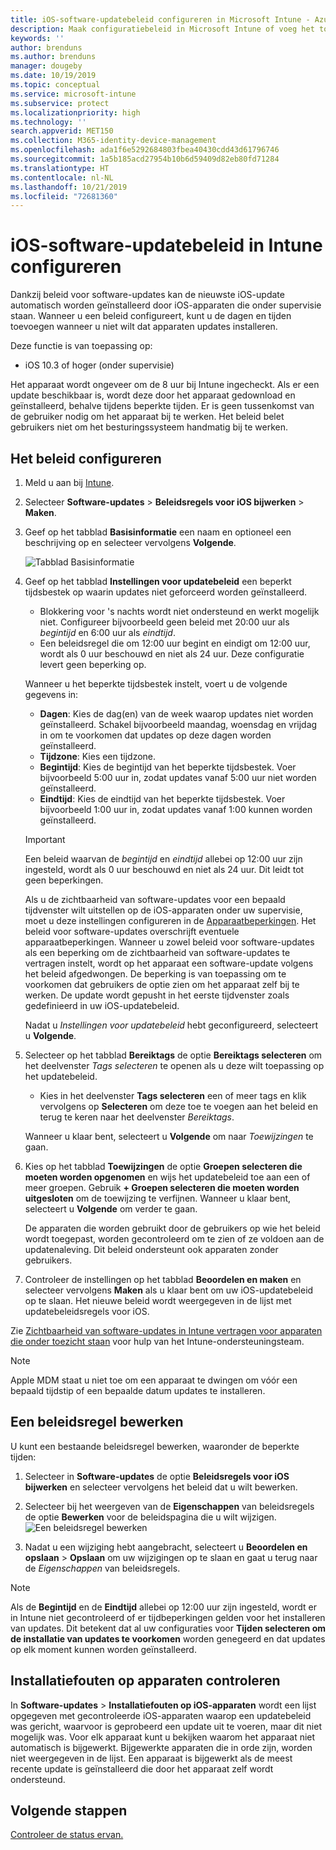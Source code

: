 ```yaml
---
title: iOS-software-updatebeleid configureren in Microsoft Intune - Azure | Microsoft Docs
description: Maak configuratiebeleid in Microsoft Intune of voeg het toe om te beperken wanneer software-updates automatisch worden geïnstalleerd op iOS-apparaten. U kunt de datum en tijd kiezen wanneer updates niet worden geïnstalleerd. U kunt dit beleid ook toewijzen aan groepen, gebruikers of apparaten en controleren op eventuele fouten bij de installatie.
keywords: ''
author: brenduns
ms.author: brenduns
manager: dougeby
ms.date: 10/19/2019
ms.topic: conceptual
ms.service: microsoft-intune
ms.subservice: protect
ms.localizationpriority: high
ms.technology: ''
search.appverid: MET150
ms.collection: M365-identity-device-management
ms.openlocfilehash: ada1f6e5292684803fbea40430cdd43d61796746
ms.sourcegitcommit: 1a5b185acd27954b10b6d59409d82eb80fd71284
ms.translationtype: HT
ms.contentlocale: nl-NL
ms.lasthandoff: 10/21/2019
ms.locfileid: "72681360"
---
```

# <a name="add-ios-software-update-policies-in-intune"></a>iOS-software-updatebeleid in Intune configureren

Dankzij beleid voor software-updates kan de nieuwste iOS-update automatisch worden geïnstalleerd door iOS-apparaten die onder supervisie staan. Wanneer u een beleid configureert, kunt u de dagen en tijden toevoegen wanneer u niet wilt dat apparaten updates installeren.

Deze functie is van toepassing op:

- iOS 10.3 of hoger (onder supervisie)

Het apparaat wordt ongeveer om de 8 uur bij Intune ingecheckt. Als er een update beschikbaar is, wordt deze door het apparaat gedownload en geïnstalleerd, behalve tijdens beperkte tijden. Er is geen tussenkomst van de gebruiker nodig om het apparaat bij te werken. Het beleid belet gebruikers niet om het besturingssysteem handmatig bij te werken.

## <a name="configure-the-policy"></a>Het beleid configureren

1. Meld u aan bij [Intune](https://go.microsoft.com/fwlink/?linkid=2090973).
2. Selecteer **Software-updates** > **Beleidsregels voor iOS bijwerken** > **Maken**.
3. Geef op het tabblad **Basisinformatie** een naam en optioneel een beschrijving op en selecteer vervolgens **Volgende**.

   ![Tabblad Basisinformatie](./media/software-updates-ios/basics-tab.png) 

4. Geef op het tabblad **Instellingen voor updatebeleid** een beperkt tijdsbestek op waarin updates niet geforceerd worden geïnstalleerd.  
   - Blokkering voor 's nachts wordt niet ondersteund en werkt mogelijk niet. Configureer bijvoorbeeld geen beleid met 20:00 uur als *begintijd* en 6:00 uur als *eindtijd*.
   - Een beleidsregel die om 12:00 uur begint en eindigt om 12:00 uur, wordt als 0 uur beschouwd en niet als 24 uur. Deze configuratie levert geen beperking op.

   Wanneer u het beperkte tijdsbestek instelt, voert u de volgende gegevens in:

   - **Dagen**: Kies de dag(en) van de week waarop updates niet worden geïnstalleerd. Schakel bijvoorbeeld maandag, woensdag en vrijdag in om te voorkomen dat updates op deze dagen worden geïnstalleerd.
   - **Tijdzone**: Kies een tijdzone.
   - **Begintijd**: Kies de begintijd van het beperkte tijdsbestek. Voer bijvoorbeeld 5:00 uur in, zodat updates vanaf 5:00 uur niet worden geïnstalleerd.
   - **Eindtijd**: Kies de eindtijd van het beperkte tijdsbestek. Voer bijvoorbeeld 1:00 uur in, zodat updates vanaf 1:00 kunnen worden geïnstalleerd.
  
   > [!IMPORTANT]  
   > Een beleid waarvan de *begintijd* en *eindtijd* allebei op 12:00 uur zijn ingesteld, wordt als 0 uur beschouwd en niet als 24 uur. Dit leidt tot geen beperkingen.  
    
   Als u de zichtbaarheid van software-updates voor een bepaald tijdvenster wilt uitstellen op de iOS-apparaten onder uw supervisie, moet u deze instellingen configureren in de [Apparaatbeperkingen](../configuration/device-restrictions-ios.md#general). Het beleid voor software-updates overschrijft eventuele apparaatbeperkingen. Wanneer u zowel beleid voor software-updates als een beperking om de zichtbaarheid van software-updates te vertragen instelt, wordt op het apparaat een software-update volgens het beleid afgedwongen. De beperking is van toepassing om te voorkomen dat gebruikers de optie zien om het apparaat zelf bij te werken. De update wordt gepusht in het eerste tijdvenster zoals gedefinieerd in uw iOS-updatebeleid.

   Nadat u *Instellingen voor updatebeleid* hebt geconfigureerd, selecteert u **Volgende**. 

5. Selecteer op het tabblad **Bereiktags** de optie **Bereiktags selecteren** om het deelvenster *Tags selecteren* te openen als u deze wilt toepassing op het updatebeleid.
   
   - Kies in het deelvenster **Tags selecteren** een of meer tags en klik vervolgens op **Selecteren** om deze toe te voegen aan het beleid en terug te keren naar het deelvenster *Bereiktags*.  

   Wanneer u klaar bent, selecteert u **Volgende** om naar *Toewijzingen* te gaan.

6. Kies op het tabblad **Toewijzingen** de optie **Groepen selecteren die moeten worden opgenomen** en wijs het updatebeleid toe aan een of meer groepen. Gebruik **+ Groepen selecteren die moeten worden uitgesloten** om de toewijzing te verfijnen. Wanneer u klaar bent, selecteert u **Volgende** om verder te gaan. 

   De apparaten die worden gebruikt door de gebruikers op wie het beleid wordt toegepast, worden gecontroleerd om te zien of ze voldoen aan de updatenaleving. Dit beleid ondersteunt ook apparaten zonder gebruikers.

7. Controleer de instellingen op het tabblad **Beoordelen en maken** en selecteer vervolgens **Maken** als u klaar bent om uw iOS-updatebeleid op te slaan. Het nieuwe beleid wordt weergegeven in de lijst met updatebeleidsregels voor iOS.


Zie [Zichtbaarheid van software-updates in Intune vertragen voor apparaten die onder toezicht staan](https://techcommunity.microsoft.com/t5/Intune-Customer-Success/Delaying-visibility-of-software-updates-in-Intune-for-supervised/ba-p/345753) voor hulp van het Intune-ondersteuningsteam.

> [!NOTE]
> Apple MDM staat u niet toe om een apparaat te dwingen om vóór een bepaald tijdstip of een bepaalde datum updates te installeren.

## <a name="edit-a-policy"></a>Een beleidsregel bewerken
U kunt een bestaande beleidsregel bewerken, waaronder de beperkte tijden:

1. Selecteer in **Software-updates** de optie **Beleidsregels voor iOS bijwerken** en selecteer vervolgens het beleid dat u wilt bewerken.

2. Selecteer bij het weergeven van de **Eigenschappen** van beleidsregels de optie **Bewerken** voor de beleidspagina die u wilt wijzigen.  
   ![Een beleidsregel bewerken](./media/software-updates-ios/edit-policy.png)   

3. Nadat u een wijziging hebt aangebracht, selecteert u **Beoordelen en opslaan** > **Opslaan** om uw wijzigingen op te slaan en gaat u terug naar de *Eigenschappen* van beleidsregels.  
 
> [!NOTE]
> Als de **Begintijd** en de **Eindtijd** allebei op 12:00 uur zijn ingesteld, wordt er in Intune niet gecontroleerd of er tijdbeperkingen gelden voor het installeren van updates. Dit betekent dat al uw configuraties voor **Tijden selecteren om de installatie van updates te voorkomen** worden genegeerd en dat updates op elk moment kunnen worden geïnstalleerd.  


## <a name="monitor-device-installation-failures"></a>Installatiefouten op apparaten controleren
<!-- 1352223 -->
In **Software-updates** > **Installatiefouten op iOS-apparaten** wordt een lijst opgegeven met gecontroleerde iOS-apparaten waarop een updatebeleid was gericht, waarvoor is geprobeerd een update uit te voeren, maar dit niet mogelijk was. Voor elk apparaat kunt u bekijken waarom het apparaat niet automatisch is bijgewerkt. Bijgewerkte apparaten die in orde zijn, worden niet weergegeven in de lijst. Een apparaat is bijgewerkt als de meest recente update is geïnstalleerd die door het apparaat zelf wordt ondersteund.

## <a name="next-steps"></a>Volgende stappen

[Controleer de status ervan.](../configuration/device-profile-monitor.md)
